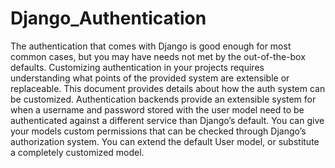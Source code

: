 # Django_Authentication
The authentication that comes with Django is good enough for most common cases, but you may have needs not met by the out-of-the-box defaults. Customizing authentication in your projects requires understanding what points of the provided system are extensible or replaceable. This document provides details about how the auth system can be customized.  Authentication backends provide an extensible system for when a username and password stored with the user model need to be authenticated against a different service than Django’s default.  You can give your models custom permissions that can be checked through Django’s authorization system.  You can extend the default User model, or substitute a completely customized model.
